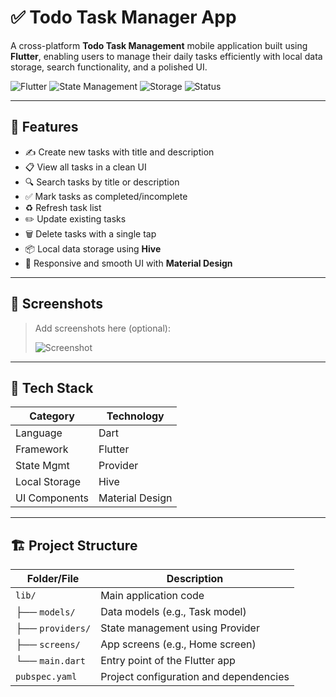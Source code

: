 # ✅ Todo Task Manager App

A cross-platform **Todo Task Management** mobile application built using **Flutter**, enabling users to manage their daily tasks efficiently with local data storage, search functionality, and a polished UI.

![Flutter](https://img.shields.io/badge/Built%20With-Flutter-blue?logo=flutter)
![State Management](https://img.shields.io/badge/State%20Management-Provider-brightgreen)
![Storage](https://img.shields.io/badge/Storage-Hive-yellow)
![Status](https://img.shields.io/badge/Status-Completed-success)

---

## 🚀 Features

- ✍️ Create new tasks with title and description
- 📋 View all tasks in a clean UI
- 🔍 Search tasks by title or description
- ✅ Mark tasks as completed/incomplete
- ♻️ Refresh task list
- ✏️ Update existing tasks
- 🗑️ Delete tasks with a single tap
- 📦 Local data storage using **Hive**
- 📱 Responsive and smooth UI with **Material Design**

---

## 📱 Screenshots

> Add screenshots here (optional):
> 
> ![Screenshot](assets/screenshots/home.png)

---

## 🧠 Tech Stack

| Category       | Technology       |
|----------------|------------------|
| Language       | Dart             |
| Framework      | Flutter          |
| State Mgmt     | Provider         |
| Local Storage  | Hive             |
| UI Components  | Material Design  |

---

## 🏗️ Project Structure

| Folder/File      | Description                            |
| ---------------- | -------------------------------------- |
| `lib/`           | Main application code                  |
| ├── `models/`    | Data models (e.g., Task model)         |
| ├── `providers/` | State management using Provider        |
| ├── `screens/`   | App screens (e.g., Home screen)        |
| └── `main.dart`  | Entry point of the Flutter app         |
| `pubspec.yaml`   | Project configuration and dependencies |



